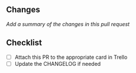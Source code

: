 ## Changes

_Add a summary of the changes in this pull request_

## Checklist

- [ ] Attach this PR to the appropriate card in Trello
- [ ] Update the CHANGELOG if needed
